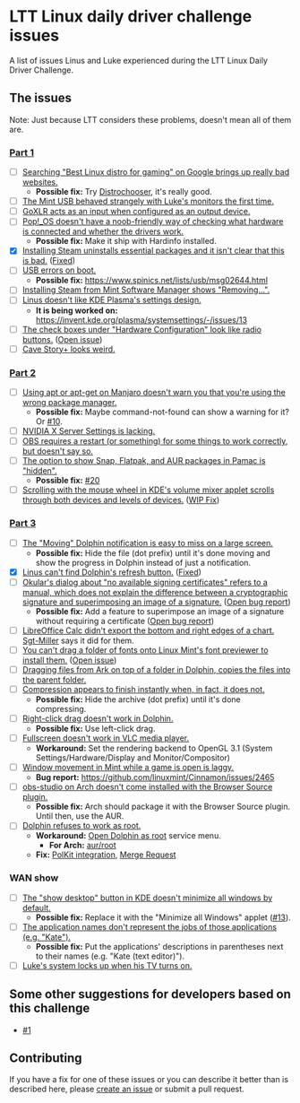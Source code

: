 # LTT Linux daily driver challenge issues

A list of issues Linus and Luke experienced during the LTT Linux Daily Driver Challenge. 

## The issues

Note: Just because LTT considers these problems, doesn't mean all of them are.

### [Part 1](https://www.youtube.com/watch?v=0506yDSgU7M)

- [ ] [Searching "Best Linux distro for gaming" on Google brings up really bad websites.](https://www.youtube.com/watch?v=0506yDSgU7M&t=67s)
  - **Possible fix:** Try [Distrochooser](https://distrochooser.de/), it's really good.
- [ ] [The Mint USB behaved strangely with Luke's monitors the first time.](https://youtu.be/0506yDSgU7M?t=398)
- [ ] [GoXLR acts as an input when configured as an output device.](https://youtu.be/0506yDSgU7M?t=552)
- [ ] [Pop!\_OS doesn't have a noob-friendly way of checking what hardware is connected and whether the drivers work.](https://youtu.be/0506yDSgU7M?t=579)
  - **Possible fix:** Make it ship with Hardinfo installed.
- [x] [Installing Steam uninstalls essential packages and it isn't clear that this is bad.](https://youtu.be/0506yDSgU7M?t=607) ([Fixed](https://github.com/pop-os/apt/pull/1)) 
- [ ] [USB errors on boot.](https://youtu.be/0506yDSgU7M?t=870)
  - **Possible fix:** https://www.spinics.net/lists/usb/msg02644.html
- [ ] [Installing Steam from Mint Software Manager shows "Removing...".](https://youtu.be/0506yDSgU7M?t=921)
- [ ] [Linus doesn't like KDE Plasma's settings design.](https://youtu.be/0506yDSgU7M?t=982)
  - **It is being worked on:** https://invent.kde.org/plasma/systemsettings/-/issues/13
- [ ] [The check boxes under "Hardware Configuration" look like radio buttons.](https://youtu.be/0506yDSgU7M?t=991) ([Open issue](https://gitlab.manjaro.org/applications/manjaro-settings-manager/-/issues/194))
- [ ] [Cave Story+ looks weird.](https://youtu.be/0506yDSgU7M?t=1101)

### [Part 2](https://youtu.be/3E8IGy6I9Wo)

- [ ] [Using apt or apt-get on Manjaro doesn't warn you that you're using the wrong package manager.](https://youtu.be/3E8IGy6I9Wo?t=107)
  - **Possible fix:** Maybe command-not-found can show a warning for it? Or [#10](https://github.com/glibg10b/ltt-linux-challenge-issues/issues/10).
- [ ] [NVIDIA X Server Settings is lacking.](https://youtu.be/3E8IGy6I9Wo?t=183)
- [ ] [OBS requires a restart (or something) for some things to work correctly, but doesn't say so.](https://youtu.be/3E8IGy6I9Wo?t=224)
- [ ] [The option to show Snap, Flatpak, and AUR packages in Pamac is "hidden".](https://youtu.be/3E8IGy6I9Wo?t=540)
  - **Possible fix:** [#20](https://github.com/glibg10b/ltt-linux-challenge-issues/issues/20)
- [ ] [Scrolling with the mouse wheel in KDE's volume mixer applet scrolls through both devices and levels of devices.](https://youtu.be/3E8IGy6I9Wo?t=573) ([WIP Fix](https://invent.kde.org/frameworks/plasma-framework/-/merge_requests/350))

### [Part 3](https://youtu.be/TtsglXhbxno)

- [ ] [The "Moving" Dolphin notification is easy to miss on a large screen.](https://youtu.be/TtsglXhbxno?t=163)
  - **Possible fix:** Hide the file (dot prefix) until it's done moving and show the progress in Dolphin instead of just a notification.
- [x] [Linus can't find Dolphin's refresh button.](https://youtu.be/TtsglXhbxno?t=203) ([Fixed](https://github.com/glibg10b/ltt-linux-challenge-issues/issues/12))
- [ ] [Okular's dialog about "no available signing certificates" refers to a manual, which does not explain the difference between a cryptographic signature and superimposing an image of a signature.](https://youtu.be/TtsglXhbxno?t=281) ([Open bug report](https://bugs.kde.org/show_bug.cgi?id=446549))
  - **Possible fix:** Add a feature to superimpose an image of a signature without requiring a certificate ([Open bug report](https://bugs.kde.org/show_bug.cgi?id=315930))
- [ ] [LibreOffice Calc didn't export the bottom and right edges of a chart.](https://youtu.be/TtsglXhbxno?t=440) [Sgt-Miller](https://github.com/Sgt-Miller) says it did for them.
- [ ] [You can't drag a folder of fonts onto Linux Mint's font previewer to install them.](https://youtu.be/TtsglXhbxno?t=455) ([Open issue](https://gitlab.gnome.org/GNOME/gnome-font-viewer/-/issues/5))
- [ ] [Dragging files from Ark on top of a folder in Dolphin, copies the files into the parent folder.](https://youtu.be/TtsglXhbxno?t=499)
- [ ] [Compression appears to finish instantly when, in fact, it does not.](https://youtu.be/TtsglXhbxno?t=732)
  - **Possible fix:** Hide the archive (dot prefix) until it's done compressing.
- [ ] [Right-click drag doesn't work in Dolphin.](https://youtu.be/TtsglXhbxno?t=1024)
  - **Possible fix:** Use left-click drag.
- [ ] [Fullscreen doesn't work in VLC media player.](https://youtu.be/TtsglXhbxno?t=1234)
  - **Workaround:** Set the rendering backend to OpenGL 3.1 (System Settings/Hardware/Display and Monitor/Compositor)
- [ ] [Window movement in Mint while a game is open is laggy.](https://youtu.be/TtsglXhbxno?t=1294)
  - **Bug report:** https://github.com/linuxmint/Cinnamon/issues/2465
- [ ] [obs-studio on Arch doesn't come installed with the Browser Source plugin.](https://youtu.be/TtsglXhbxno?t=1408)
  - **Possible fix:** Arch should package it with the Browser Source plugin. Until then, use the AUR.
- [ ] [Dolphin refuses to work as root.](https://youtu.be/TtsglXhbxno?t=1496)
  - **Workaround:** [Open Dolphin as root](https://store.kde.org/p/1384645/) service menu.
    - **For Arch:** [aur/root](https://github.com/glibg10b/ltt-linux-challenge-issues/issues/22)
  - **Fix:** [PolKit integration](https://bugs.kde.org/show_bug.cgi?id=179678), [Merge Request](https://invent.kde.org/frameworks/kio/-/merge_requests/143)

### WAN show

- [ ] [The "show desktop" button in KDE doesn't minimize all windows by default.](https://youtu.be/fJB9fdXWiiw?t=497)
  - **Possible fix:** Replace it with the "Minimize all Windows" applet ([#13](https://github.com/glibg10b/ltt-linux-challenge-issues/issues/13)).
- [ ] [The application names don't represent the jobs of those applications (e.g. "Kate").](https://youtu.be/fJB9fdXWiiw?t=702)
  - **Possible fix:** Put the applications' descriptions in parentheses next to their names (e.g. "Kate (text editor)").
- [ ] [Luke's system locks up when his TV turns on.](https://youtu.be/sS25mCLyQyk?t=416)

## Some other suggestions for developers based on this challenge

- [#1](https://github.com/glibg10b/ltt-linux-challenge-issues/issues/1)

## Contributing

If you have a fix for one of these issues or you can describe it better than is described here, please [create an issue](https://github.com/glibg10b/ltt-linux-challenge-issues/issues/new/choose) or submit a pull request.
